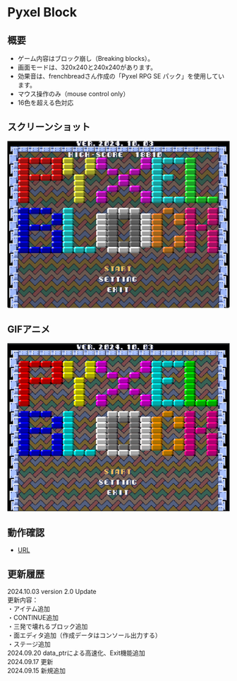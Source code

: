 # Pyxel Block

## 概要
- ゲーム内容はブロック崩し（Breaking blocks）。
- 画面モードは、320x240と240x240があります。
- 効果音は、frenchbreadさん作成の「Pyxel RPG SE パック」を使用しています。
- マウス操作のみ（mouse control only）
- 16色を超える色対応

## スクリーンショット
![SS](pyxelblk20.png) 

## GIFアニメ
![GIF](pyxelblk20_Laser.gif)

## 動作確認
- [URL](https://sanbunnoichi.web.fc2.com/pyxel/pyxelblk20.html)

## 更新履歴
2024.10.03 version 2.0 Update  
更新内容：  
・アイテム追加  
・CONTINUE追加  
・三発で壊れるブロック追加  
・面エディタ追加（作成データはコンソール出力する）  
・ステージ追加  
2024.09.20 data_ptrによる高速化、Exit機能追加  
2024.09.17 更新  
2024.09.15 新規追加  

